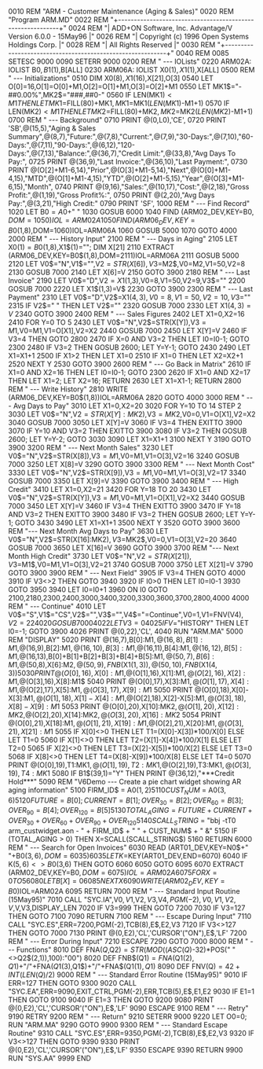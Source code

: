 0010 REM "ARM - Customer Maintenance (Aging & Sales)"
0020 REM "Program ARM.MD"
0022 REM "+-----------------------------------------------------------+"
0024 REM "| ADD+ON Software, Inc. Advantage/V Version 6.0.0 - 15May96 |"
0026 REM "|      Copyright (c) 1996 Open Systems Holdings Corp.       |"
0028 REM "|                  All Rights Reserved                      |"
0030 REM "+-----------------------------------------------------------+"
0040 REM 
0085 SETESC 9000
0090 SETERR 9000
0200 REM " --- IOLists"
0220 ARM02A: IOLIST B0$,B1$(1),B[ALL]
0230 ARM06A: IOLIST X0$(1),X1$(1),X[ALL]
0500 REM " --- Initializations"
0510 DIM X0$(8),X1$(16),X[21],O[3]
0540 LET O[0]=16,O[1]=O[0]+M1,O[2]=O[1]+M1,O[3]=O[2]+M1
0550 LET MK1$="-##0.00%",MK2$="###,##0-"
0560 IF LEN(MK1$)<M1 THEN LET MK1$=FILL(80)+MK1$,MK1$=MK1$(LEN(MK1$)-M1+1)
0570 IF LEN(MK2$)<M1 THEN LET MK2$=FILL(80)+MK2$,MK2$=MK2$(LEN(MK2$)-M1+1)
0700 REM " --- Background"
0710 PRINT @(0,L0),'CE',
0720 PRINT 'SB',@(15,5),"Aging & Sales Summary",@(8,7),"Future:",@(7,8),"Current:",@(7,9),"30-Days:",@(7,10),"60-Days:",@(7,11),"90-Days:",@(6,12),"120-Days:",@(7,13),"Balance:",@(36,7),"Credit Limit:",@(33,8),"Avg Days To Pay:",
0725 PRINT @(36,9),"Last Invoice:",@(36,10),"Last Payment:",
0730 PRINT @(O[2]+M1-6,14),"Prior",@(O[3]+M1-5,14),"Next",@(O[0]+M1-4,15),"MTD",@(O[1]+M1-4,15),"YTD",@(O[2]+M1-5,15),"Year",@(O[3]+M1-6,15),"Month",
0740 PRINT @(9,16),"Sales:",@(10,17),"Cost:",@(2,18),"Gross Profit:",@(1,19),"Gross Profit%:",
0750 PRINT @(2,20),"Avg Days Pay:",@(3,21),"High Credit:"
0790 PRINT 'SF',
1000 REM " --- Find Record"
1020 LET B0$=A0$+"  "
1030 GOSUB 6000
1040 FIND (ARM02_DEV,KEY=B0$,DOM=1050)IOL=ARM02A
1050 FIND (ARM06_DEV,KEY=B0$(1,8),DOM=1060)IOL=ARM06A
1060 GOSUB 5000
1070 GOTO 4000
2000 REM " --- History Input"
2100 REM " --- Days in Aging"
2105 LET X0$(1)=B0$(1,8),X1$(1)=""; DIM X[21]
2110 EXTRACT (ARM06_DEV,KEY=B0$(1,8),DOM=2111)IOL=ARM06A
2111 GOSUB 5000
2120 LET V0$="N",V1$="",V2$=STR(X[6]),V3$=M2$,V0=M2,V1=50,V2=8
2130 GOSUB 7000
2140 LET X[6]=V
2150 GOTO 3900
2180 REM " --- Last Invoice"
2190 LET V0$="D",V2$=X1$(1,3),V0=8,V1=50,V2=9,V3$=""
2200 GOSUB 7000
2220 LET X1$(1,3)=V$
2230 GOTO 3900
2300 REM " --- Last Payment"
2310 LET V0$="D",V2$=X1$(4,3),V0=8,V1=50,V2=10,V3$=""
2315 IF V2$="   " THEN LET V2$=""
2320 GOSUB 7000
2330 LET X1$(4,3)=V$
2340 GOTO 3900
2400 REM " --- Sales Figures
2402 LET X1=0,X2=16
2410 FOR Y=0 TO 5
2430 LET V0$="N",V2$=STR(X[Y]),V3$=M1$,V0=M1,V1=O[X1],V2=X2
2440 GOSUB 7000
2450 LET X[Y]=V
2460 IF V3=4 THEN GOTO 2800
2470 IF X=0 AND V3=2 THEN LET I0=I0-1; GOTO 2300
2480 IF V3=2 THEN GOSUB 2600; LET Y=Y-1; GOTO 2430
2490 LET X1=X1+1
2500 IF X1>2 THEN LET X1=0
2510 IF X1=0 THEN LET X2=X2+1
2520 NEXT Y
2530 GOTO 3900
2600 REM " --- Go Back in Matrix"
2610 IF X1=0 AND X2=16 THEN LET I0=I0-1; GOTO 2300
2620 IF X1=0 AND X2=17 THEN LET X1=2; LET X2=16; RETURN
2630 LET X1=X1-1; RETURN
2800 REM " --- Write History"
2810 WRITE (ARM06_DEV,KEY=B0$(1,8))IOL=ARM06A
2820 GOTO 4000
3000 REM " --- Avg Days to Pay"
3010 LET X1=0,X2=20
3020 FOR Y=10 TO 14 STEP 2
3030 LET V0$="N",V2$=STR(X[Y]:MK2$),V3$=MK2$,V0=0,V1=O[X1],V2=X2
3040 GOSUB 7000
3050 LET X[Y]=V
3060 IF V3=4 THEN EXITTO 3900
3070 IF Y=10 AND V3=2 THEN EXITTO 3900
3080 IF V3=2 THEN GOSUB 2600; LET Y=Y-2; GOTO 3030
3090 LET X1=X1+1
3100 NEXT Y
3190 GOTO 3900
3200 REM " --- Next Month Sales"
3230 LET V0$="N",V2$=STR(X[8]),V3$=M1$,V0=M1,V1=O[3],V2=16
3240 GOSUB 7000
3250 LET X[8]=V
3290 GOTO 3900
3300 REM " --- Next Month Cost"
3330 LET V0$="N",V2$=STR(X[9]),V3$=M1$,V0=M1,V1=O[3],V2=17
3340 GOSUB 7000
3350 LET X[9]=V
3390 GOTO 3900
3400 REM " --- High Credit"
3410 LET X1=0,X2=21
3420 FOR Y=18 TO 20
3430 LET V0$="N",V2$=STR(X[Y]),V3$=M1$,V0=M1,V1=O[X1],V2=X2
3440 GOSUB 7000
3450 LET X[Y]=V
3460 IF V3=4 THEN EXITTO 3900
3470 IF Y=18 AND V3=2 THEN EXITTO 3900
3480 IF V3=2 THEN GOSUB 2600; LET Y=Y-1; GOTO 3430
3490 LET X1=X1+1
3500 NEXT Y
3520 GOTO 3900
3600 REM "--- Next Month Avg Days to Pay"
3630 LET V0$="N",V2$=STR(X[16]:MK2$),V3$=MK2$,V0=0,V1=O[3],V2=20
3640 GOSUB 7000
3650 LET X[16]=V
3690 GOTO 3900
3700 REM "--- Next Month High Credit"
3730 LET V0$="N",V2$=STR(X[21]),V3$=M1$,V0=M1,V1=O[3],V2=21
3740 GOSUB 7000
3750 LET X[21]=V
3790 GOTO 3900
3900 REM " --- Next Field"
3905 IF V3=4 THEN GOTO 4000
3910 IF V3<>2 THEN GOTO 3940
3920 IF I0>0 THEN LET I0=I0-1
3930 GOTO 3950
3940 LET I0=I0+1
3960 ON I0 GOTO 2100,2180,2300,2400,3000,3400,3200,3300,3600,3700,2800,4000
4000 REM " --- Continue"
4010 LET V0$="S",V1$="CS",V2$="",V3$="",V4$="<Enter>=Continue",V0=1,V1=FNV(V4$),V2=22
4020 GOSUB 7000
4022 LET V3=0
4025 IF V$="HISTORY" THEN LET I0=-1; GOTO 3900
4026 PRINT @(0,22),'CL',
4040 RUN "ARM.MA"
5000 REM "DISPLAY"
5020 PRINT @(16,7),B[0]:M1$,@(16,8),B[1]:M1$,@(16,9),B[2]:M1$,@(16,10),B[3]:M1$,@(16,11),B[4]:M1$,@(16,12),B[5]:M1$,@(16,13),B[0]+B[1]+B[2]+B[3]+B[4]+B[5]:M1$,@(50,7),B[6]:M1$,@(50,8),X[6]:M2$,@(50,9),FNB$(X1$(1,3)),@(50,10),FNB$(X1$(4,3))
5030 PRINT @(O[0],16),X[0]:M1$,@(O[1],16),X[1]:M1$,@(O[2],16),X[2]:M1$,@(O[3],16),X[8]:M1$
5040 PRINT @(O[0],17),X[3]:M1$,@(O[1],17),X[4]:M1$,@(O[2],17),X[5]:M1$,@(O[3],17),X[9]:M1$
5050 PRINT @(O[0],18),X[0]-X[3]:M1$,@(O[1],18),X[1]-X[4]:M1$,@(O[2],18),X[2]-X[5]:M1$,@(O[3],18),X[8]-X[9]:M1$
5053 PRINT @(O[0],20),X[10]:MK2$,@(O[1],20),X[12]:MK2$,@(O[2],20),X[14]:MK2$,@(O[3],20),X[16]:MK2$
5054 PRINT @(O[0],21),X[18]:M1$,@(O[1],21),X[19]:M1$,@(O[2],21),X[20]:M1$,@(O[3],21),X[21]:M1$
5055 IF X[0]<>0 THEN LET T1=(X[0]-X[3])*100/X[0] ELSE LET T1=0
5060 IF X[1]<>0 THEN LET T2=(X[1]-X[4])*100/X[1] ELSE LET T2=0
5065 IF X[2]<>0 THEN LET T3=(X[2]-X[5])*100/X[2] ELSE LET T3=0
5068 IF X[8]<>0 THEN LET T4=(X[8]-X[9])*100/X[8] ELSE LET T4=0
5070 PRINT @(O[0],19),T1:MK1$,@(O[1],19),T2:MK1$,@(O[2],19),T3:MK1$,@(O[3],19),T4:MK1$
5080 IF B1$(39,1)="Y" THEN PRINT @(36,12),"***Credit Hold***"
5090 REM "V6Demo --- Create a pie chart widget showing AR aging information"
5100 FIRM_ID$ = A0$(1,2)
5110 CUST_NUM$ = A0$(3,6)
5120 FUTURE=B[0];CURRENT=B[1];OVER_30=B[2];OVER_60=B[3];OVER_90=B[4];OVER_120=B[5]
5130 TOTAL_AGING = FUTURE + CURRENT + OVER_30 + OVER_60 + OVER_90 + OVER_120
5140 SCALL_STRING$ = "bbj -tT0 arm_custwidget.aon - " + FIRM_ID$ + " " + CUST_NUM$ + " &"
5150 IF (TOTAL_AGING > 0) THEN X=SCALL(SCALL_STRING$)
5160 RETURN
6000 REM " --- Search for Open Invoices"
6030 READ (ART01_DEV,KEY=N0$+"  "+B0$(3,6),DOM=6035)
6035 LET K$=KEY(ART01_DEV,END=6070)
6040 IF K$(5,6)<>B0$(3,6) THEN GOTO 6060
6050 GOTO 6095
6070 EXTRACT (ARM02_DEV,KEY=B0$,DOM=6075)IOL=ARM02A
6075 FOR X=0 TO 5
6080 LET B[X]=0
6085 NEXT X
6090 WRITE (ARM02_DEV,KEY=B0$)IOL=ARM02A
6095 RETURN
7000 REM " --- Standard Input Routine (15May95)"
7010 CALL "SYC.IA",V0$,V1$,V2$,V3$,V4$,PGM(-2),V0,V1,V2,V$,V,V3,DISPLAY_LEN
7020 IF V3=999 THEN GOTO 7200
7030 IF V3=127 THEN GOTO 7100
7090 RETURN
7100 REM " --- Escape During Input"
7110 CALL "SYC.ES",ERR=7200,PGM(-2),TCB(8),E$,E2,V3
7120 IF V3<>127 THEN GOTO 7000
7130 PRINT @(0,E2),'CL','CURSOR'("ON"),E$,'LF'
7200 REM " --- Error During Input"
7210 ESCAPE
7290 GOTO 7000
8000 REM " --- Functions"
8010 DEF FNA$(Q$,Q2$)=STR(MOD((ASC(Q$)-32)*POS(" "<>Q2$(2,1)),100):"00")
8020 DEF FNB$(Q1$)=FNA$(Q1$(2),Q1$)+"/"+FNA$(Q1$(3),Q1$)+"/"+FNA$(Q1$(1),Q1$)
8090 DEF FNV(Q$)=42+INT(LEN(Q$)/2)
9000 REM " --- Standard Error Routine (15May95)"
9010 IF ERR=127 THEN GOTO 9300
9020 CALL "SYC.EA",ERR=9090,EXIT_CTRL,PGM(-2),ERR,TCB(5),E$,E1,E2
9030 IF E1=1 THEN GOTO 9100
9040 IF E1=3 THEN GOTO 9200
9080 PRINT @(0,E2),'CL','CURSOR'("ON"),E$,'LF'
9090 ESCAPE
9100 REM " --- Retry"
9190 RETRY
9200 REM " --- Return"
9210 SETERR 9000
9220 LET O0=0; RUN "ARM.MA"
9290 GOTO 9900
9300 REM " --- Standard Escape Routine"
9310 CALL "SYC.ES",ERR=9350,PGM(-2),TCB(8),E$,E2,V3
9320 IF V3<>127 THEN GOTO 9390
9330 PRINT @(0,E2),'CL','CURSOR'("ON"),E$,'LF'
9350 ESCAPE
9390 RETURN
9900 RUN "SYS.AA"
9999 END